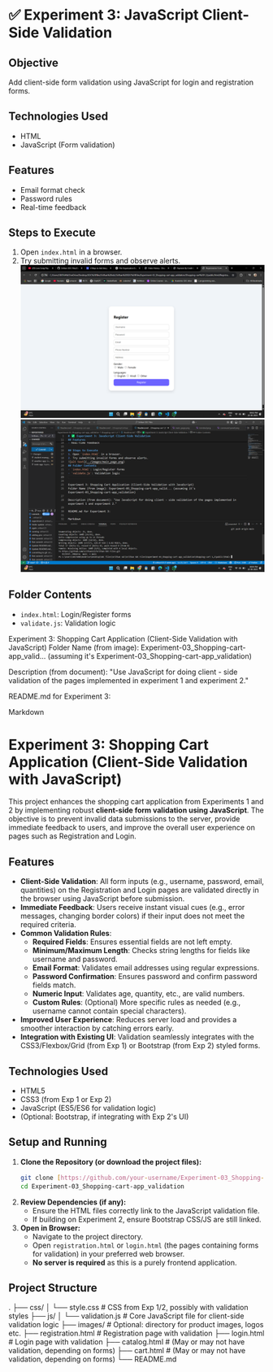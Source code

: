 # ✅ Experiment 3: JavaScript Client-Side Validation

## Objective
Add client-side form validation using JavaScript for login and registration forms.

## Technologies Used
- HTML
- JavaScript (Form validation)


## Features
- Email format check
- Password rules
- Real-time feedback

## Steps to Execute
1. Open `index.html` in a browser.
2. Try submitting invalid forms and observe alerts.
![alt text](../images/main_page.png)
![alt text](../images/running.png)
## Folder Contents
- `index.html`: Login/Register forms
- `validate.js`: Validation logic


Experiment 3: Shopping Cart Application (Client-Side Validation with JavaScript)
Folder Name (from image): Experiment-03_Shopping-cart-app_valid... (assuming it's Experiment-03_Shopping-cart-app_validation)

Description (from document): "Use JavaScript for doing client - side validation of the pages implemented in experiment 1 and experiment 2."

README.md for Experiment 3:

Markdown

# Experiment 3: Shopping Cart Application (Client-Side Validation with JavaScript)

This project enhances the shopping cart application from Experiments 1 and 2 by implementing robust **client-side form validation using JavaScript**. The objective is to prevent invalid data submissions to the server, provide immediate feedback to users, and improve the overall user experience on pages such as Registration and Login.

## Features

* **Client-Side Validation**: All form inputs (e.g., username, password, email, quantities) on the Registration and Login pages are validated directly in the browser using JavaScript before submission.
* **Immediate Feedback**: Users receive instant visual cues (e.g., error messages, changing border colors) if their input does not meet the required criteria.
* **Common Validation Rules**:
    * **Required Fields**: Ensures essential fields are not left empty.
    * **Minimum/Maximum Length**: Checks string lengths for fields like username and password.
    * **Email Format**: Validates email addresses using regular expressions.
    * **Password Confirmation**: Ensures password and confirm password fields match.
    * **Numeric Input**: Validates age, quantity, etc., are valid numbers.
    * **Custom Rules**: (Optional) More specific rules as needed (e.g., username cannot contain special characters).
* **Improved User Experience**: Reduces server load and provides a smoother interaction by catching errors early.
* **Integration with Existing UI**: Validation seamlessly integrates with the CSS3/Flexbox/Grid (from Exp 1) or Bootstrap (from Exp 2) styled forms.

## Technologies Used

* HTML5
* CSS3 (from Exp 1 or Exp 2)
* JavaScript (ES5/ES6 for validation logic)
* (Optional: Bootstrap, if integrating with Exp 2's UI)

## Setup and Running

1.  **Clone the Repository (or download the project files):**
    ```bash
    git clone [https://github.com/your-username/Experiment-03_Shopping-cart-app_validation.git](https://github.com/your-username/Experiment-03_Shopping-cart-app_validation.git)
    cd Experiment-03_Shopping-cart-app_validation
    ```
2.  **Review Dependencies (if any):**
    * Ensure the HTML files correctly link to the JavaScript validation file.
    * If building on Experiment 2, ensure Bootstrap CSS/JS are still linked.
3.  **Open in Browser:**
    * Navigate to the project directory.
    * Open `registration.html` or `login.html` (the pages containing forms for validation) in your preferred web browser.
    * **No server is required** as this is a purely frontend application.

## Project Structure

.
├── css/
│   └── style.css           # CSS from Exp 1/2, possibly with validation styles
├── js/
│   └── validation.js       # Core JavaScript file for client-side validation logic
├── images/                 # Optional: directory for product images, logos etc.
├── registration.html       # Registration page with validation
├── login.html              # Login page with validation
├── catalog.html            # (May or may not have validation, depending on forms)
├── cart.html               # (May or may not have validation, depending on forms)
└── README.md